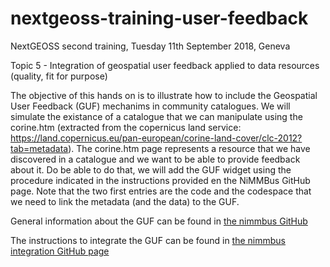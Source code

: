# nextgeoss-training-user-feedback
NextGEOSS second training, Tuesday 11th September 2018, Geneva

Topic 5 - Integration of geospatial user feedback applied to data resources (quality, fit for purpose)

The objective of this hands on is to illustrate how to include the Geospatial User Feedback (GUF) mechanims in community catalogues. We will simulate the existance of a catalogue that we can manipulate using the corine.htm (extracted from the copernicus land service: https://land.copernicus.eu/pan-european/corine-land-cover/clc-2012?tab=metadata). The corine.htm page represents a resource that we have discovered in a catalogue and we want to be able to provide feedback about it. Do be able to do that, we will add the GUF widget using the procedure indicated in the instructions provided en the NiMMBus GitHub page. Note that the two first entries are the code and the codespace that we need to link the metadata (and the data) to the GUF.

General information about the GUF can be found in [the nimmbus GitHub](/joanma747/nimmbus)

The instructions to integrate the GUF can be found in [the nimmbus integration GitHub page](/joanma747/nimmbus/tree/master/GUF_integration)
